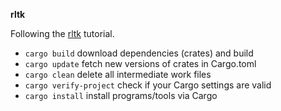 **rltk**

Following the [rltk](http://bfnightly.bracketproductions.com/rustbook/chapter_0.html) tutorial.

- `cargo build` download dependencies (crates) and build
- `cargo update` fetch new versions of crates in Cargo.toml
- `cargo clean` delete all intermediate work files
- `cargo verify-project` check if your Cargo settings are valid
- `cargo install` install programs/tools via Cargo
